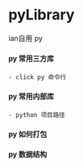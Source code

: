 # pyLibrary
ian自用 py
#### py 常用三方库
    - click py 命令行

#### py 常用内部库
    - python 项目路径


#### py 如何打包


#### py 数据结构

